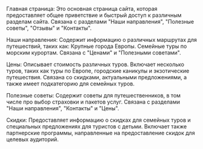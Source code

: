 Главная страница:
Это основная страница сайта, которая предоставляет общее приветствие и быстрый доступ к различным разделам сайта.
Связана с разделами "Наши направления", "Полезные советы", "Отзывы" и "Контакты".

Наши направления:
Содержит информацию о различных маршрутах для путешествий, таких как:
Крупные города Европы.
Семейные туры по морским курортам.
Связана с "Ценами" и "Полезными советами".

Цены:
Описывает стоимость различных туров.
Включает несколько туров, таких как туры по Европе, городские каникулы и экзотические путешествия.
Связана со скидками, актуальными предложениями, а также имеет подкатегорию для семейных туров.

Полезные советы:
Содержит советы для путешественников, в том числе про выбор страховки и пакетов услуг.
Связана с разделами "Наши направления", "Контакты" и "Цены".

Скидки:
Предоставляет информацию о скидках для семейных туров и специальных предложениях для туристов с детьми.
Включает также партнерские программы, направленные на предоставление скидок для целевых аудиторий.
